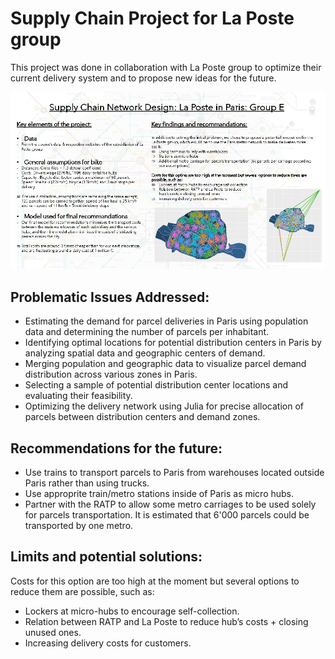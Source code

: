 # Supply Chain Project for La Poste group
This project was done in collaboration with La Poste group to optimize their current delivery system and to propose new ideas for the future. 

![Presentation Poster](https://github.com/Adlan-Boithier/Supply-Chain-La-Poste/blob/main/Poster_Supply_Chain.png)

## **Problematic Issues Addressed:**

- Estimating the demand for parcel deliveries in Paris using population data and determining the number of parcels per inhabitant.
- Identifying optimal locations for potential distribution centers in Paris by analyzing spatial data and geographic centers of demand.
- Merging population and geographic data to visualize parcel demand distribution across various zones in Paris.
- Selecting a sample of potential distribution center locations and evaluating their feasibility.
- Optimizing the delivery network using Julia for precise allocation of parcels between distribution centers and demand zones.

## **Recommendations for the future:**

- Use trains to transport parcels to Paris from warehouses located outside Paris rather than using trucks.
- Use approprite train/metro stations inside of Paris as micro hubs.
- Partner with the RATP to allow some metro carriages to be used solely for parcels transportation. It is estimated that 6'000 parcels could be transported by one metro.

## **Limits and potential solutions:**
Costs for this option are too high at the moment but several options to reduce them are possible, such as:
- Lockers at micro-hubs to encourage self-collection.
- Relation between RATP and La Poste to reduce hub’s costs + closing unused ones.
- Increasing delivery costs for customers.

